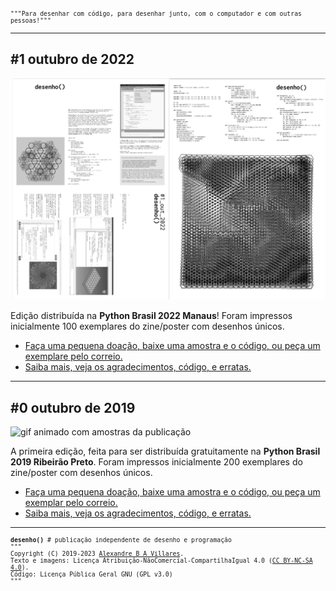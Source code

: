 <div style="font-family: inconsolat bold, monospace; font-size: 0.7em">"""Para desenhar com código, para desenhar junto, com o computador e com outras pessoas!"""</div>

---
## #1 outubro de 2022

![2022-11-01_11-23](/assets/thumbnail-desenho1.png)

Edição distribuída na **Python Brasil 2022 Manaus**! Foram impressos inicialmente 100 exemplares do zine/poster com desenhos únicos.
- [Faça uma pequena doação, baixe uma amostra e o código, ou peça um exemplare pelo correio.](https://villares.gumroad.com/l/desenho1)
- [Saiba mais, veja os agradecimentos, código, e erratas.](1_outubro_2022/README.md)

---

## #0 outubro de 2019

![gif animado com amostras da publicação](assets/amostra-desenho0.gif)

A primeira edição, feita para ser distribuída gratuitamente na **Python Brasil 2019 Ribeirão Preto**. Foram impressos inicialmente 200 exemplares do zine/poster com desenhos únicos.
- [Faça uma pequena doação, baixe uma amostra e o código, ou peça um exemplar pelo correio.](https://villares.gumroad.com/l/desenho0)
- [Saiba mais, veja os agradecimentos, código, e erratas.](0_outubro_2019/README.md)

---
<div style="font-family: inconsolata bold, monospace; font-size: 0.7em">
<b>desenho()</b> # publicação independente de desenho e programação<br>
"""<br>
Copyright (C) 2019-2023 <a href="https://abav.lugaralgum.com">Alexandre B A Villares</a>.<br> 
Texto e imagens: Licença Atribuição-NãoComercial-CompartilhaIgual 4.0 (<a href="https://creativecommons.org/licenses/by-nc-sa/4.0/deed.pt_BR">CC BY-NC-SA 4.0</a>).<br>Código: Licença Pública Geral GNU (<a ref="https://github.com/villares/desenho-sem-argumentos/blob/master/LICENSE.txt">GPL v3.0</a>)
<br>"""
</div>
